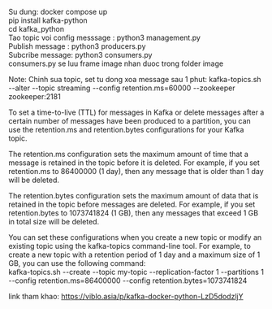 Su dung: docker compose up <br>
pip install kafka-python<br>
cd kafka_python <br>
Tao topic voi config messsage : python3 management.py <br>
Publish message : python3 producers.py <br>
Subcribe message: python3 consumers.py <br>
consumers.py se luu frame image nhan duoc trong folder image <br>



Note:
Chinh sua topic, set tu dong xoa message sau 1 phut: kafka-topics.sh --alter --topic streaming --config retention.ms=60000 --zookeeper zookeeper:2181 <br>


To set a time-to-live (TTL) for messages in Kafka or delete messages after a certain number of messages have been produced to a partition, you can use the retention.ms and retention.bytes configurations for your Kafka topic. <br>

The retention.ms configuration sets the maximum amount of time that a message is retained in the topic before it is deleted. For example, if you set retention.ms to 86400000 (1 day), then any message that is older than 1 day will be deleted. <br>

The retention.bytes configuration sets the maximum amount of data that is retained in the topic before messages are deleted. For example, if you set retention.bytes to 1073741824 (1 GB), then any messages that exceed 1 GB in total size will be deleted. <br>

You can set these configurations when you create a new topic or modify an existing topic using the kafka-topics command-line tool. For example, to create a new topic with a retention period of 1 day and a maximum size of 1 GB, you can use the following command: <br>
kafka-topics.sh --create --topic my-topic --replication-factor 1 --partitions 1 --config retention.ms=86400000 --config retention.bytes=1073741824 <br>

link tham khao: https://viblo.asia/p/kafka-docker-python-LzD5dodzljY
